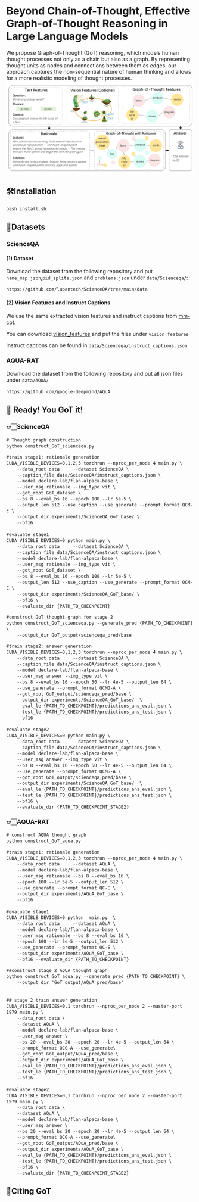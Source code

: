 # Beyond Chain-of-Thought, Effective Graph-of-Thought Reasoning in Large Language Models

We propose Graph-of-Thought (GoT) reasoning, which models human thought processes not only as a chain but also as a graph. By representing thought units as nodes and connections between them as edges, our approach captures the non-sequential nature of human thinking and allows for a more realistic modeling of thought processes. 
![image](https://github.com/Zoeyyao27/Graph-of-Thought/blob/main/figures/GoT.png)


## 🛠️Installation

```
bash install.sh
```

## 📖Datasets

### ScienceQA

#### (1) Dataset

Download the dataset from the following repository and put `name_map.json`,`pid_splits.json` and `problems.json` under `data/Scienceqa/`:

```
https://github.com/lupantech/ScienceQA/tree/main/data
```

#### (2) Vision Features and Instruct Captions

We use the same extracted vision features and  instruct captions from  [mm-cot](https://github.com/amazon-science/mm-cot).

You can download  [vision_features](https://huggingface.co/cooelf/vision_features/tree/main) and put the files under `vision_features`

Instruct captions can be found in `data/Scienceqa/instruct_captions.json`

### AQUA-RAT

Download the dataset from the following repository and put all json files under `data/AQuA/`

```
https://github.com/google-deepmind/AQuA
```



## 🤩 Ready! You GoT it! 

### 👉🏻ScienceQA

```
# Thought graph construction
python construct_GoT_scienceqa.py
```

```
#train stage1: rationale generation
CUDA_VISIBLE_DEVICES=0,1,2,3 torchrun --nproc_per_node 4 main.py \
    --data_root data     --dataset ScienceQA \
    --caption_file data/ScienceQA/instruct_captions.json \
    --model declare-lab/flan-alpaca-base \
    --user_msg rationale --img_type vit \
    --got_root GoT_dataset \
    --bs 8 --eval_bs 16 --epoch 100 --lr 5e-5 \
    --output_len 512 --use_caption --use_generate --prompt_format QCM-E \
    --output_dir experiments/ScienceQA_GoT_base/ \
    --bf16 

#evaluate stage1
CUDA_VISIBLE_DEVICES=0 python main.py \
    --data_root data     --dataset ScienceQA \
    --caption_file data/ScienceQA/instruct_captions.json \
    --model declare-lab/flan-alpaca-base \
    --user_msg rationale --img_type vit \
    --got_root GoT_dataset \
    --bs 8 --eval_bs 16 --epoch 100 --lr 5e-5 \
    --output_len 512 --use_caption --use_generate --prompt_format QCM-E \
    --output_dir experiments/ScienceQA_GoT_base/ \
    --bf16 \
    --evaluate_dir {PATH_TO_CHECKPOINT}
```

```
#construct GoT thought graph for stage 2
python construct_GoT_scienceqa.py --generate_pred {PATH_TO_CHECKPOINT} \
    --output_dir GoT_output/scienceqa_pred/base
```

```
#train stage2: answer generation
CUDA_VISIBLE_DEVICES=0,1,2,3 torchrun --nproc_per_node 4 main.py \
    --data_root data     --dataset ScienceQA \
    --caption_file data/ScienceQA/instruct_captions.json \
    --model declare-lab/flan-alpaca-base \
    --user_msg answer --img_type vit \
    --bs 8 --eval_bs 16 --epoch 50 --lr 4e-5 --output_len 64 \
    --use_generate --prompt_format QCMG-A \
    --got_root GoT_output/scienceqa_pred/base \
    --output_dir experiments/ScienceQA_GoT_base/  \
    --eval_le {PATH_TO_CHECKPOINT}/predictions_ans_eval.json \
    --test_le {PATH_TO_CHECKPOINT}/predictions_ans_test.json \
    --bf16 

#evaluate stage2
CUDA_VISIBLE_DEVICES=0 python main.py \
    --data_root data     --dataset ScienceQA \
    --caption_file data/ScienceQA/instruct_captions.json \
    --model declare-lab/flan-alpaca-base \
    --user_msg answer --img_type vit \
    --bs 8 --eval_bs 16 --epoch 50 --lr 4e-5 --output_len 64 \
    --use_generate --prompt_format QCMG-A \
    --got_root GoT_output/scienceqa_pred/base \
    --output_dir experiments/ScienceQA_GoT_base/  \
    --eval_le {PATH_TO_CHECKPOINT}/predictions_ans_eval.json \
    --test_le {PATH_TO_CHECKPOINT}/predictions_ans_test.json \
    --bf16 \
    --evaluate_dir {PATH_TO_CHECKPOINT_STAGE2}
```

### 👉🏻AQUA-RAT

```
# construct AQUA thought graph
python construct_GoT_aqua.py
```



```
#train stage1: rationale generation
CUDA_VISIBLE_DEVICES=0,1,2,3 torchrun --nproc_per_node 4 main.py \
    --data_root data     --dataset AQuA \
    --model declare-lab/flan-alpaca-base \
    --user_msg rationale --bs 8 --eval_bs 16 \
    --epoch 100 --lr 5e-5 --output_len 512 \
    --use_generate --prompt_format QC-E \
    --output_dir experiments/AQuA_GoT_base \
    --bf16 

#evaluate stage1
CUDA_VISIBLE_DEVICES=0 python  main.py  \
    --data_root data     --dataset AQuA \
    --model declare-lab/flan-alpaca-base \
    --user_msg rationale --bs 8 --eval_bs 16 \
    --epoch 100 --lr 5e-5 --output_len 512 \
    --use_generate --prompt_format QC-E \
    --output_dir experiments/AQuA_GoT_base \
    --bf16 --evaluate_dir {PATH_TO_CHECKPOINT}

```

```
##construct stage 2 AQUA thought graph
python construct_GoT_aqua.py --generate_pred {PATH_TO_CHECKPOINT} \
    --output_dir 'GoT_output/AQuA_pred/base'


## stage 2 train answer generation
CUDA_VISIBLE_DEVICES=0,1 torchrun --nproc_per_node 2 --master-port 1979 main.py \
    --data_root data \
    --dataset AQuA \
    --model declare-lab/flan-alpaca-base \
    --user_msg answer \
    --bs 20 --eval_bs 20 --epoch 20 --lr 4e-5 --output_len 64 \
    --prompt_format QCG-A --use_generate\
    --got_root GoT_output/AQuA_pred/base \
    --output_dir experiments/AQuA_GoT_base \
    --eval_le {PATH_TO_CHECKPOINT}/predictions_ans_eval.json \
    --test_le {PATH_TO_CHECKPOINT}/predictions_ans_test.json \
    --bf16 

#evaluate stage2
CUDA_VISIBLE_DEVICES=0,1 torchrun --nproc_per_node 2 --master-port 1979 main.py \
    --data_root data \
    --dataset AQuA \
    --model declare-lab/flan-alpaca-base \
    --user_msg answer \
    --bs 20 --eval_bs 20 --epoch 20 --lr 4e-5 --output_len 64 \
    --prompt_format QCG-A --use_generate\
    --got_root GoT_output/AQuA_pred/base \
    --output_dir experiments/AQuA_GoT_base \
    --eval_le {PATH_TO_CHECKPOINT}/predictions_ans_eval.json \
    --test_le {PATH_TO_CHECKPOINT}/predictions_ans_test.json \
    --bf16 \
    --evaluate_dir {PATH_TO_CHECKPOINT_STAGE2}
```



## 🎉Citing GoT



```

```


